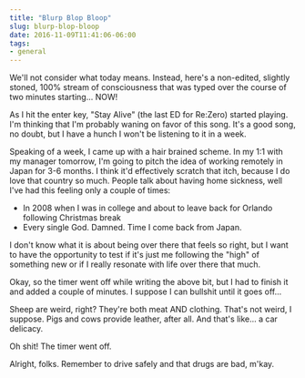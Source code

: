 ```yaml
---
title: "Blurp Blop Bloop"
slug: blurp-blop-bloop
date: 2016-11-09T11:41:06-06:00
tags:
- general
---
```

We'll not consider what today means. Instead, here's a non-edited, slightly stoned, 100% stream of consciousness that was typed over the course of two minutes starting... NOW!

As I hit the enter key, "Stay Alive" (the last ED for Re:Zero) started playing. I'm thinking that I'm probably waning on favor of this song. It's a good song, no doubt, but I have a hunch I won't be listening to it in a week.

Speaking of a week, I came up with a hair brained scheme. In my 1:1 with my manager tomorrow, I'm going to pitch the idea of working remotely in Japan for 3-6 months. I think it'd effectively scratch that itch, because I do love that country so much. People talk about having home sickness, well I've had this feeling only a couple of times:

- In 2008 when I was in college and about to leave back for Orlando following Christmas break
- Every single God. Damned. Time I come back from Japan.

I don't know what it is about being over there that feels so right, but I want to have the opportunity to test if it's just me following the "high" of something new or if I really resonate with life over there that much.

Okay, so the timer went off while writing the above bit, but I had to finish it and added a couple of minutes. I suppose I can bullshit until it goes off...

Sheep are weird, right? They're both meat AND clothing. That's not weird, I suppose. Pigs and cows provide leather, after all. And that's like... a car delicacy.

Oh shit! The timer went off.

Alright, folks. Remember to drive safely and that drugs are bad, m'kay.
